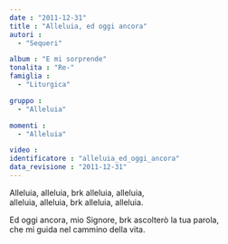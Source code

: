 ```yaml
---
date : "2011-12-31"
title : "Alleluia, ed oggi ancora"
autori : 
  - "Sequeri"

album : "E mi sorprende"
tonalita : "Re-"
famiglia : 
  - "Liturgica"

gruppo : 
  - "Alleluia"

momenti : 
  - "Alleluia"

video : 
identificatore : "alleluia_ed_oggi_ancora"
data_revisione : "2011-12-31"
---
```

  
  
 Alleluia,  alleluia,  brk alleluia,  alleluia,  
 alleluia,  alleluia, brk  alleluia,  alleluia.  
  
  
  
Ed oggi ancora, mio Signore, brk ascolterò la tua parola,  
che mi guida nel cammino della vita.  
  
  
  
